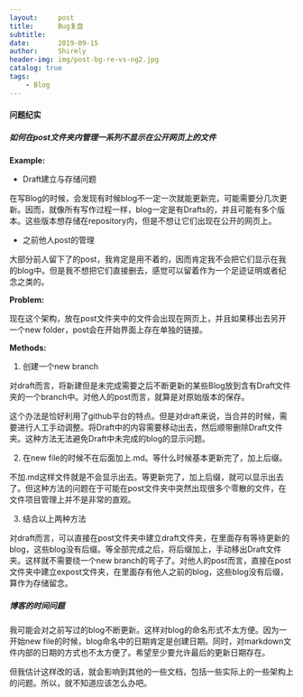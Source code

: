 ```yaml
---
layout:     post
title:      Bug复盘
subtitle:   
date:       2019-09-15
author:     Shirely
header-img: img/post-bg-re-vs-ng2.jpg
catalog: true
tags:
    - Blog
---
```


#### 问题纪实


##### 如何在post文件夹内管理一系列不显示在公开网页上的文件

**Example:**

* Draft建立与存储问题

 在写Blog的时候，会发现有时候blog不一定一次就能更新完，可能需要分几次更新。因而，就像所有写作过程一样，blog一定是有Drafts的，并且可能有多个版本。这些版本想存储在repository内，但是不想让它们出现在公开的网页上。

* 之前他人post的管理

 大部分前人留下了的post，我肯定是用不着的，因而肯定我不会把它们显示在我的blog中。但是我不想把它们直接删去，感觉可以留着作为一个足迹证明或者纪念之类的。

**Problem:**

 现在这个架构，放在post文件夹中的文件会出现在网页上，并且如果移出去另开一个new folder，post会在开始界面上存在单独的链接。

**Methods:**

 1. 创建一个new branch

 对draft而言，将新建但是未完成需要之后不断更新的某些Blog放到含有Draft文件夹的一个branch中。对他人的post而言，就算是对原始版本的保存。

 这个办法是恰好利用了github平台的特点。但是对draft来说，当合并的时候，需要进行人工手动调整。将Draft中的内容需要移动出去，然后顺带删除Draft文件夹。这种方法无法避免Draft中未完成的blog的显示问题。

 2. 在new file的时候不在后面加上.md。等什么时候基本更新完了，加上后缀。

 不加.md这样文件就是不会显示出去。等更新完了，加上后缀，就可以显示出去了。但这种方法的问题在于可能在post文件夹中突然出现很多个零散的文件，在文件项目管理上并不是非常的直观。

 3. 结合以上两种方法

 对draft而言，可以直接在post文件夹中建立draft文件夹，在里面存有等待更新的blog，这些blog没有后缀。等全部完成之后，将后缀加上，手动移出Draft文件夹。这样就不需要绕一个new branch的弯子了。对他人的post而言，直接在post文件夹中建立expost文件夹，在里面存有他人之前的blog，这些blog没有后缀，算作为存储留念。

##### 博客的时间问题

我可能会对之前写过的blog不断更新。这样对blog的命名形式不太方便。因为一开始new file的时候，blog命名中的日期肯定是创建日期。同时，对markdown文件内部的日期的方式也不太方便了。希望至少要允许最后的更新日期存在。

但我估计这样改的话，就会影响到其他的一些文档，包括一些实际上的一些架构上的问题。所以，就不知道应该怎么办吧。
